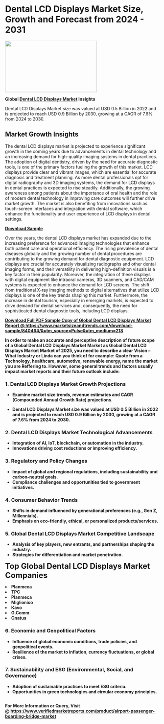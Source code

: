 <H1>Dental LCD Displays Market Size, Growth and Forecast from 2024 - 2031</H1><img class="aligncenter size-medium wp-image-584254" src="https://thirdeyenews.in/wp-content/uploads/2024/09/Global-Market-Research-300x168.jpeg" alt="" width="300" height="168" /><p><strong>Global&nbsp;<a href="https://www.marketsizeandtrends.com/download-sample/840464/&amp;utm_source=Pulse&amp;utm_medium=218">Dental LCD Displays Market</a> Insights</strong></p><p>Dental LCD Displays Market size was valued at USD 0.5 Billion in 2022 and is projected to reach USD 0.9 Billion by 2030, growing at a CAGR of 7.6% from 2024 to 2030.</p><p><h2>Market Growth Insights</h2> <p>The dental LCD displays market is projected to experience significant growth in the coming years due to advancements in dental technology and an increasing demand for high-quality imaging systems in dental practices. The adoption of digital dentistry, driven by the need for accurate diagnostic tools, is one of the primary factors fueling the growth of this market. LCD displays provide clear and vibrant images, which are essential for accurate diagnosis and treatment planning. As more dental professionals opt for digital radiography and 3D imaging systems, the demand for LCD displays in dental practices is expected to rise steadily. Additionally, the growing awareness among patients about the importance of oral health and the role of modern dental technology in improving care outcomes will further drive market growth. The market is also benefiting from innovations such as touch-screen interfaces and integration with dental software, which enhance the functionality and user experience of LCD displays in dental settings.</p> <p><strong><a href="#">Download Sample</a></strong></p> <p>Over the years, the dental LCD displays market has expanded due to the increasing preference for advanced imaging technologies that enhance both patient care and operational efficiency. The rising prevalence of dental diseases globally and the growing number of dental procedures are contributing to the growing demand for dental diagnostic equipment. LCD displays are crucial for accurately visualizing radiographs and other dental imaging forms, and their versatility in delivering high-definition visuals is a key factor in their popularity. Moreover, the integration of these displays with digital equipment like intraoral cameras, 3D scanners, and CAD/CAM systems is expected to enhance the demand for LCD screens. The shift from traditional X-ray imaging methods to digital alternatives that utilize LCD displays is one of the key trends shaping this market. Furthermore, the increase in dental tourism, especially in emerging markets, is expected to drive demand for dental services and, consequently, the need for sophisticated dental diagnostic tools, including LCD displays.</p> <p><strong><a href="#"></p><p><span class=""><strong>Download Full PDF Sample Copy of Global Dental LCD Displays Market Report</strong> @ <a href="https://www.marketsizeandtrends.com/download-sample/840464/&amp;utm_source=Pulse&amp;utm_medium=218" target="_blank">https://www.marketsizeandtrends.com/download-sample/840464/&amp;utm_source=Pulse&amp;utm_medium=218</a></span></p><p>In order to make an accurate and perceptive description of future scope of a Global&nbsp;Dental LCD Displays Market Market as Global&nbsp;Dental LCD Displays Market Market of 2025, you need to describe a clear Vision &ndash; What Industry or Linda can you think of for example: Quote from a Technology, healthcare, automotive, renewable energy, name the market you are Reffering to. However, some general trends and factors usually impact market reports and their future outlook include:</p><h3>1.&nbsp;<strong>Dental LCD Displays Market Growth Projections</strong></h3><ul><li>Examine market size trends, revenue estimates and CAGR (Compounded Annual Growth Rate) projections.</li><li><p>Dental LCD Displays Market size was valued at USD 0.5 Billion in 2022 and is projected to reach USD 0.9 Billion by 2030, growing at a CAGR of 7.6% from 2024 to 2030.</p></li></ul><h3>2.&nbsp;<strong>Dental LCD Displays Market Technological Advancements</strong></h3><ul><li>Integration of AI, IoT, blockchain, or automation in the industry.</li><li>Innovations driving cost reductions or improving efficiency.</li></ul><h3>3.&nbsp;<strong>Regulatory and Policy Changes</strong></h3><ul><li>Impact of global and regional regulations, including sustainability and carbon-neutral goals.</li><li>Compliance challenges and opportunities tied to government initiatives.</li></ul><h3>4.&nbsp;<strong>Consumer Behavior Trends</strong></h3><ul><li>Shifts in demand influenced by generational preferences (e.g., Gen Z, Millennials).</li><li>Emphasis on eco-friendly, ethical, or personalized products/services.</li></ul><h3>5.&nbsp;<strong>Global Dental LCD Displays Market Competitive Landscape</strong></h3><ul><li>Analysis of key players, new entrants, and partnerships shaping the industry.</li><li>Strategies for differentiation and market penetration.</li></ul><p data-pm-slice="1 1 []"><span style="color: inherit; font-family: inherit; font-size: 25px;">Top Global Dental LCD Displays Market Companies</span></p><div class="" data-test-id=""><p><li>Planmeca</li><li> TPC</li><li> Planmeca</li><li> Miglionico</li><li> Kavo</li><li> G.Comm</li><li> Gnatus</li></p></div><h3>6.&nbsp;<strong>Economic and Geopolitical Factors</strong></h3><ul><li>Influence of global economic conditions, trade policies, and geopolitical events.</li><li>Resilience of the market to inflation, currency fluctuations, or global crises.</li></ul><h3>7.&nbsp;<strong>Sustainability and ESG (Environmental, Social, and Governance)</strong></h3><ul><li>Adoption of sustainable practices to meet ESG criteria.</li><li>Opportunities in green technologies and circular economy principles.</li></ul><h2><strong style="font-size: 14px;">For More Information or Query, Visit @&nbsp;</strong><a style="background-color: #ffffff; font-size: 14px;" href="https://www.marketsizeandtrends.com/report/dental-lcd-displays-market/" target="_blank">https://www.verifiedmarketreports.com/product/airport-passenger-boarding-bridge-market</a></h2>
